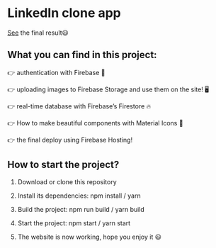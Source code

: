 # LinkedIn clone app

[See](https://linkedin-clone-app-20e1c.web.app) the final result😃

## What you can find in this project:

👉 authentication with Firebase 🔑

👉 uploading images to Firebase Storage and use them on the site! 🖥️

👉 real-time database with Firebase’s Firestore 🔥

👉 How to make beautiful components with Material Icons 🚀

👉 the final deploy using Firebase Hosting!

## How to start the project?

1. Download or clone this repository

2. Install its dependencies: npm install / yarn

3. Build the project: npm run build / yarn build

4. Start the project: npm start / yarn start

5. The website is now working, hope you enjoy it 😃